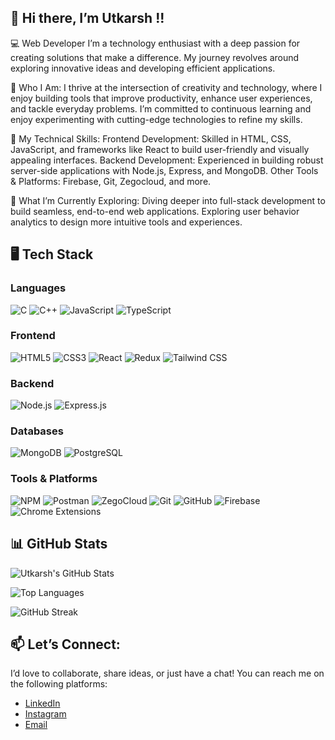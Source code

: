 ## 👋 Hi there, I’m Utkarsh !!

💻 Web Developer 
I’m a technology enthusiast with a deep passion for creating solutions that make a difference. My journey revolves around exploring innovative ideas and developing efficient applications.

🎯 Who I Am:
I thrive at the intersection of creativity and technology, where I enjoy building tools that improve productivity, enhance user experiences, and tackle everyday problems. I’m committed to continuous learning and enjoy experimenting with cutting-edge technologies to refine my skills.

🔧 My Technical Skills:
Frontend Development: Skilled in HTML, CSS, JavaScript, and frameworks like React to build user-friendly and visually appealing interfaces.
Backend Development: Experienced in building robust server-side applications with Node.js, Express, and MongoDB.
Other Tools & Platforms: Firebase, Git, Zegocloud, and more.

🌱 What I’m Currently Exploring:
Diving deeper into full-stack development to build seamless, end-to-end web applications.
Exploring user behavior analytics to design more intuitive tools and experiences.


## 🖥️ Tech Stack 

### **Languages**  
![C](https://img.shields.io/badge/C-A8B9CC?style=flat&logo=c&logoColor=white)  ![C++](https://img.shields.io/badge/C++-00599C?style=flat&logo=c%2B%2B&logoColor=white)  ![JavaScript](https://img.shields.io/badge/JavaScript-F7DF1E?style=flat&logo=javascript&logoColor=black)  ![TypeScript](https://img.shields.io/badge/TypeScript-3178C6?style=flat&logo=typescript&logoColor=white)  

### **Frontend**  
![HTML5](https://img.shields.io/badge/HTML5-E34F26?style=flat&logo=html5&logoColor=white)  ![CSS3](https://img.shields.io/badge/CSS3-1572B6?style=flat&logo=css3&logoColor=white)  ![React](https://img.shields.io/badge/React-61DAFB?style=flat&logo=react&logoColor=black)  ![Redux](https://img.shields.io/badge/Redux-764ABC?style=flat&logo=redux&logoColor=white)  ![Tailwind CSS](https://img.shields.io/badge/Tailwind_CSS-06B6D4?style=flat&logo=tailwindcss&logoColor=white)  

### **Backend**  
![Node.js](https://img.shields.io/badge/Node.js-339933?style=flat&logo=node.js&logoColor=white)  ![Express.js](https://img.shields.io/badge/Express.js-000000?style=flat&logo=express&logoColor=white)  

### **Databases**  
![MongoDB](https://img.shields.io/badge/MongoDB-47A248?style=flat&logo=mongodb&logoColor=white)  ![PostgreSQL](https://img.shields.io/badge/PostgreSQL-4169E1?style=flat&logo=postgresql&logoColor=white)  

### **Tools & Platforms**  
![NPM](https://img.shields.io/badge/NPM-CB3837?style=flat&logo=npm&logoColor=white)  ![Postman](https://img.shields.io/badge/Postman-FF6C37?style=flat&logo=postman&logoColor=white)  ![ZegoCloud](https://img.shields.io/badge/ZegoCloud-0F95D2?style=flat&logo=cloud&logoColor=white)  ![Git](https://img.shields.io/badge/Git-F05032?style=flat&logo=git&logoColor=white)  ![GitHub](https://img.shields.io/badge/GitHub-181717?style=flat&logo=github&logoColor=white)  ![Firebase](https://img.shields.io/badge/Firebase-FFCA28?style=flat&logo=firebase&logoColor=black)  ![Chrome Extensions](https://img.shields.io/badge/Chrome%20Extensions-4285F4?style=flat&logo=google-chrome&logoColor=white)  



## 📊 GitHub Stats 
![Utkarsh's GitHub Stats](https://github-readme-stats.vercel.app/api?username=utkarshrastogi121&show_icons=true&theme=radical)

![Top Languages](https://github-readme-stats.vercel.app/api/top-langs/?username=utkarshrastogi121&layout=compact&theme=radical)

![GitHub Streak](https://streak-stats.demolab.com/?user=utkarshrastogi121&theme=radical)



## 📫 Let’s Connect:
I’d love to collaborate, share ideas, or just have a chat! You can reach me on the following platforms:

- [LinkedIn](https://www.linkedin.com/in/utkarshrastogi121)  
- [Instagram](https://www.instagram.com/utkarsh_rastogi.121)  
- [Email](mailto:utkarsh.2023ug1077@iiitranchi.ac.in)  
